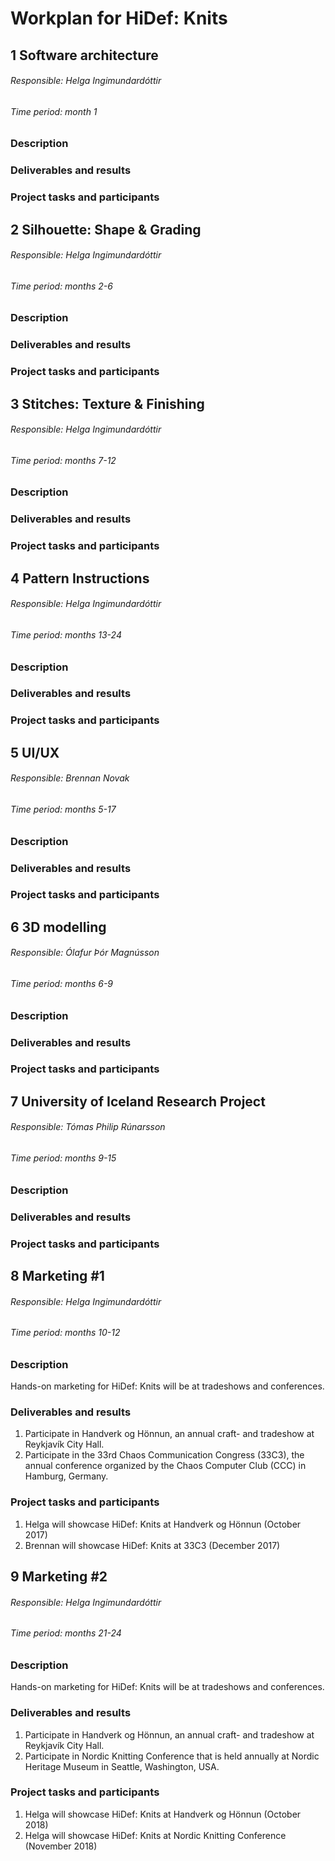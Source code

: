 # Workplan for HiDef: Knits

## 1 Software architecture
###### Responsible: Helga Ingimundardóttir
###### Time period: month 1
### Description
### Deliverables and results
### Project tasks and participants

## 2 Silhouette: Shape & Grading
###### Responsible: Helga Ingimundardóttir
###### Time period: months 2-6
### Description
### Deliverables and results
### Project tasks and participants

## 3 Stitches: Texture & Finishing
###### Responsible: Helga Ingimundardóttir
###### Time period: months 7-12
### Description
### Deliverables and results
### Project tasks and participants

## 4 Pattern Instructions
###### Responsible: Helga Ingimundardóttir
###### Time period: months 13-24
### Description
### Deliverables and results
### Project tasks and participants

## 5 UI/UX
###### Responsible: Brennan Novak
###### Time period: months 5-17
### Description
### Deliverables and results
### Project tasks and participants

## 6 3D modelling
###### Responsible: Ólafur Þór Magnússon
###### Time period: months 6-9
### Description
### Deliverables and results
### Project tasks and participants

## 7 University of Iceland Research Project
###### Responsible: Tómas Philip Rúnarsson
###### Time period: months 9-15
### Description
### Deliverables and results
### Project tasks and participants

## 8 Marketing #1
###### Responsible: Helga Ingimundardóttir
###### Time period: months 10-12
### Description
Hands-on marketing for HiDef: Knits will be at tradeshows and conferences.
### Deliverables and results
1. Participate in Handverk og Hönnun, an annual craft- and tradeshow at Reykjavík City Hall.
2. Participate in the 33rd Chaos Communication Congress (33C3), the annual conference organized by the Chaos Computer Club (CCC) in Hamburg, Germany. 
### Project tasks and participants
1. Helga will showcase HiDef: Knits at Handverk og Hönnun (October 2017)
2. Brennan will showcase HiDef: Knits at 33C3 (December 2017)

## 9 Marketing #2
###### Responsible: Helga Ingimundardóttir
###### Time period: months 21-24
### Description
Hands-on marketing for HiDef: Knits will be at tradeshows and conferences.
### Deliverables and results
1. Participate in Handverk og Hönnun, an annual craft- and tradeshow at Reykjavík City Hall.
2. Participate in Nordic Knitting Conference that is held annually at Nordic Heritage Museum in Seattle, Washington, USA.
### Project tasks and participants
1. Helga will showcase HiDef: Knits at Handverk og Hönnun (October 2018)
2. Helga will showcase HiDef: Knits at Nordic Knitting Conference (November 2018)

